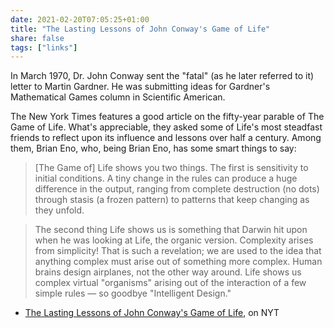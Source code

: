 ```yaml
---
date: 2021-02-20T07:05:25+01:00
title: "The Lasting Lessons of John Conway's Game of Life"
share: false
tags: ["links"]
---
```

In March 1970, Dr. John Conway sent the "fatal" (as he later referred to it)
letter to Martin Gardner. He was submitting ideas for Gardner's Mathematical
Games column in Scientific American. 

The New York Times features a good article on the fifty-year parable of The
Game of Life. What's appreciable, they asked some of Life's most steadfast
friends to reflect upon its influence and lessons over half a century. Among
them, Brian Eno, who, being Brian Eno, has some smart things to say:

> [The Game of] Life shows you two things. The first is sensitivity to initial
> conditions. A tiny change in the rules can produce a huge difference in the
> output, ranging from complete destruction (no dots) through stasis (a frozen
> pattern) to patterns that keep changing as they unfold.

> The second thing Life shows us is something that Darwin hit upon when he was
> looking at Life, the organic version. Complexity arises from simplicity! That
> is such a revelation; we are used to the idea that anything complex must
> arise out of something more complex. Human brains design airplanes, not the
> other way around. Life shows us complex virtual "organisms" arising out of
> the interaction of a few simple rules — so goodbye "Intelligent Design."

- [The Lasting Lessons of John Conway's Game of Life](https://www.nytimes.com/2020/12/28/science/math-conway-game-of-life.html), on NYT



 [rss]: https://nicolaiarocci.com/index.xml
 [tw]: http://twitter.com/nicolaiarocci
 [nl]: https://buttondown.email/nicolaiarocci
